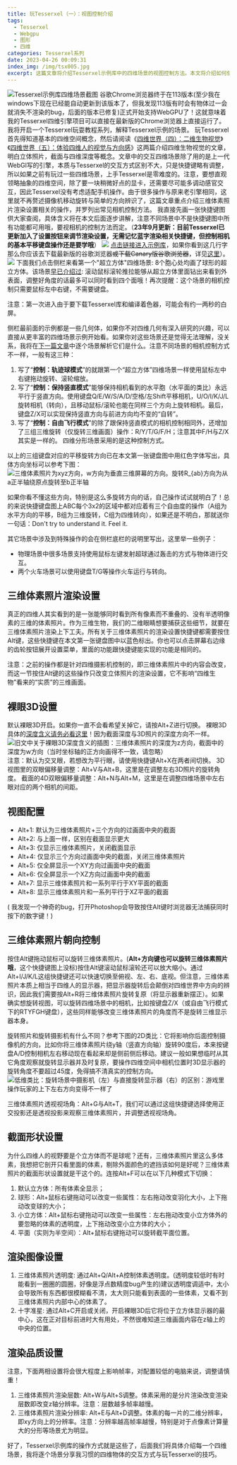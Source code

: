 ```yaml
---
title: 玩Tesserxel（一）：视图控制介绍
tags:
  - Tesserxel
  - Webgpu
  - 图形
  - 四维
categories: Tesserxel系列
date: 2023-04-26 00:09:31
index_img: /img/tsx005.jpg
excerpt: 这篇文章将介绍Tesserxel示例库中的四维场景的视图控制方法。本文将介绍如何使用鼠标和键盘控制三维体素的显示角度，在不同模式之间切换的方法及快捷键操作。所以如果之前有玩过一些上一代引擎4DViewer中的四维场景，上手Tesserxel是零难度的。
---
```


![Tesserxel示例库四维场景截图](/img/tsx005.jpg)
谷歌Chrome浏览器终于在113版本(至少我在windows下现在已经能自动更新到该版本了，但我发现113版有时会有物体过一会就消失不渲染的bug，后面的版本已修复)正式开始支持WebGPU了！这就意味着我的Tesserxel四维引擎项目可以直接在最新版的Chrome浏览器上直接运行了。我将开启一个Tesserxel玩耍教程系列，解释Tesserxel示例的场景。
玩Tesserxel首先得知道基本的四维空间概念，然后请阅读《[四维世界（四）：二维生物视觉](/archives/eye2d/)》《[四维世界（五）：体验四维人的视觉与方向感](/archives/eye3d/)》这两篇介绍四维生物视觉的文章，明白立体照片，截面与四维深度等概念。文章中的交互四维场景除了用的是上一代WebGl写的引擎，本质与Tesserxel的交互方式区别不大，只是快捷键略有调整，所以如果之前有玩过一些四维场景，上手Tesserxel是零难度的。注意，要想直观领略抽象的四维空间，除了要一块稍微好点的显卡，还需要尽可能多调动感官交互，因此Tesserxel没有考虑适配手机操作。由于很多操作与原来老引擎相同，这里就不再赘述摄像机移动旋转与简单的方向辨识了，这篇文章重点介绍三维体素照片渲染设置相关的操作，并罗列出常见相机控制方法。<!--more-->
我直接先画一张快捷键图供大家查阅，具体含义将在本文后面逐步讲解，注意不同场景中不是快捷键图中所有功能都可用哦，要视相机的控制方法而定。（**23年9月更新：目前Tesserxel已更新加入了设置按钮来调节渲染设置，无需记忆蓝字渲染相关快捷键，但控制相机的基本平移键盘操作还是要学哦**）
![](/img/tsx002.png)
[点击链接进入示例库](/tesserxel/examples/#)，如果你看到这几行字那么你应该去下载最新版的谷歌浏览器~~或下载Canary版谷歌浏览器~~，详见[这里](/archives/tesserxel-hello/)）。
![](/img/tsx003.png)
下面我们点击侧栏来看第一个"超立方体"四维场景: 8个胞心处均画了球形的超立方体。该场景[早已介绍过](/archives/eye3d/#hh3): 滚动鼠标滚轮推拉能够从超立方体里面钻出来看到外表面，调整好角度的话最多可以同时看到四个面哦！再次提醒：这个场景的相机控制只需要鼠标左中右键，不需要键盘。<a name="ctrl"></a>

注意：第一次进入由于要下载Tesserxel库和编译着色器，可能会有约一两秒的白屏。

侧栏最前面的示例都是一些几何体，如果你不对四维几何有深入研究的兴趣，可以直接从更丰富的四维场景示例开始看。如果你对这些场景还是觉得无法理解，没关系，我将在[下一篇文章](/archives/tesserxel-scene/)中逐个场景解析它们是什么。注意不同场景的相机控制方式不一样，一般有这三种：
1. 写了“**控制：轨迹球模式**”的就跟第一个“超立方体”四维场景一样使用鼠标左中右键拖动旋转、滚轮缩放。
1. 写了“**控制：保持竖直模式**”能够保持相机看到的水平胞（水平面的类比）永远平行于竖直方向。使用键盘Q/E/W/S/A/D/空格/左Shift平移相机，U/O/I/K/J/L旋转相机（转向），且移动鼠标/滚轮也能在同样三个方向上旋转相机。最后，键盘Z/X可以实现保持竖直方向与前进方向均不变的“自转”。
1. 写了“**控制：自由飞行模式**”的除了跟保持竖直模式的相机控制相同外，还增加了三组三维旋转（仅旋转三维画面）操作：R/Y/T/G/F/H；注意其中F/H与Z/X其实是一样的。
四维分形场景采用的是这种控制方式。

以上的三组键盘对应的平移旋转方向已在本文第一张键盘图中用红色字体写出，具体方向坐标可以参考下图：
![三维体素照片为xyz方向，w方向为垂直三维屏幕的方向。旋转$R_{ab}$方向为从$a$正半轴绕原点旋转至$b$正半轴](/img/tsx003.jpg)

如果你看不懂这些方向，特别是这么多旋转方向的话，自己操作试试就明白了！总的来说快捷键盘图上ABC每个3x2的区域中都对应着有三个自由度的操作（A组为水平方向的平移，B组为三维旋转，C组为四维转向），如果还是不明白，那就送你一句话：Don't try to understand it. Feel it.

其它场景中涉及到特殊操作的会在侧栏底栏的说明里写出，这里举一些例子：
- 物理场景中很多场景支持使用鼠标左键发射超球通过轰击的方式与物体进行交互。
- 两个火车场景可以使用键盘T/G等操作火车运行与转向。

## 三维体素照片渲染设置

真正的四维人其实看到的是一张能够同时看到所有像素而不重叠的、没有半透明像素的三维的体素照片。作为三维生物，我们的二维眼睛想要捕获这些细节，就要在三维体素照片渲染上下工夫。所有关于三维体素照片的渲染设置快捷键都需要按住Alt键，这些快捷键在本文第一张键盘图中以蓝色标出。你也可以点击屏幕右边缘的齿轮按钮展开设置菜单，里面的功能跟快捷键能实现的功能是相同的。

注意：之前的操作都是针对四维摄影机控制的，即三维体素照片中的内容会改变，而这一节按住Alt键的这些操作只改变立体照片的渲染设置，它不影响“四维生物”看来的“实质”的三维画面。

## 裸眼3D设置
默认裸眼3D开启。如果你一直不会看希望关掉它，请按Alt+Z进行切换。<a name="settings"></a>
裸眼3D具体的[深度含义请务必看这里](/archives/eye3d/#depth4d)！因为截面深度与3D照片的深度方向不一样。
![旧文中关于裸眼3D深度含义的插图：三维体素照片的深度为z方向，截面中的深度为w方向（当时坐标轴的正方向画得不一致，请忽略）](/img/eye3d005.jpg)
注意：默认为交叉眼，若想改为平行眼，请使用快捷键Alt+X在两者间切换。
3D视图里的双眼偏移量调整：Alt+V与Alt+B，这里是在调整左右3D照片的旋转角度。
截面的4D双眼偏移量调整：Alt+N与Alt+M，这里是在调整四维场景中左右眼对应的两个相机的间距。

## 视图配置
- Alt+1: 默认为三维体素照片+三个方向的过画面中央的截面
- Alt+2: 与上面一样，区别在截面显示更大
- Alt+3: 仅显示三维体素照片，关闭截面显示
- Alt+4: 仅显示三个方向过画面中央的截面，关闭三维体素照片
- Alt+5: 仅全屏显示一个XY方向过画面中央的截面
- Alt+6: 仅全屏显示一个XZ方向过画面中央的截面
- Alt+7: 显示三维体素照片和一系列平行于XY平面的截面
- Alt+8: 显示三维体素照片和一系列平行于XZ平面的截面

( 我发现一个神奇的bug，打开Photoshop会导致按住Alt键时浏览器无法捕获同时按下的数字键！)

## 三维体素照片朝向控制
按住Alt键拖动鼠标可以旋转三维体素照片。(**Alt+方向键也可以旋转三维体素照片哦**，这个快捷键图上没标)按住Alt键滚动鼠标滚轮还可以放大缩小。通过Alt+I/J/K/L这组快捷键还可以快速切换至俯视、左、右、底视。但注意，三维体素照片本质上相当于四维人的显示器，把显示器旋转后会颠倒对四维世界中方向的辨识，因此我们需要按Alt+R将三维体素照片旋转复原（将显示器重新摆正）。如果确实想旋转视图，可以旋转四维场景中的相机，比如按键盘Z/X（或自由飞行模式下的RTYFGH键盘），这些同样能够改变三维体素照片的角度而不是旋转三维显示器本身。<a name="rotdiff"></a>

旋转照片和旋转摄影机有什么不同？参考下图的2D类比：它将影响你后面控制摄像机的方向，比如你将三维体素照片绕y轴（竖直方向轴）旋转90度后，本来按键盘A/D控制相机左右移动现在看起来却是侧前侧后移动。建议一般如果想临时从其它角度观察就旋转显示器并及时复原，要操作四维空间中相机位置时3D显示器的旋转角度不要超过45度，免得搞不清真实的控制方向。
![低维类比：旋转场景中摄影机（左）与直接旋转显示器（右）的区别：游戏里操作玩家的上下左右方向变得不一样了](/img/tsx004.jpg)

三维体素照片透视视场角：Alt+G与Alt+T，我们可以通过这组快捷键选择使用正交投影还是透视投影来观察三维体素照片，并调整透视视场角。
## 截面形状设置
为什么四维人的视野要是个立方体而不是球呢？还有，三维体素照片里这么多体素，我想把它剖开只看里面的体素，剔除外面颜色的遮挡该如何是好呢？三维体素照片的截面形状设置就是干这个的。连按Alt+F可以在以下几种模式下切换：
1. 默认立方体：所有体素全显示；
1. 球形：Alt+鼠标右键拖动可以改变一些属性：左右拖动改变羽化大小，上下拖动改变球的大小；
1. 小立方体：Alt+鼠标右键拖动可以改变一些属性：左右拖动改变小立方体外的要忽略的体素的透明度，上下拖动改变小立方体的大小；
1. 平面（实则为半空间）：Alt+鼠标右键拖动可以旋转截平面位置。

## 渲染图像设置

1. 三维体素照片透明度: 通过Alt+Q/Alt+A控制体素透明度。(透明度较低时有时能看到一圈圈的圆圈，好像是浮点数精度bug产生的)建议透明度调适中，太小会导致所有东西都很模糊看不清，太大则只能看到表面的一些体素，又看不到三维体素照片内部中心的体素了。
1. 十字准星: 通过Alt+C开启或关闭，开启裸眼3D后它将位于立方体显示器的最中心，这在正对目标前进时大有用处，不然很难知道三维画面内容在z轴上的中央的位置。

## 渲染品质设置

注意，下面两相设置将会很大程度上影响帧率，对配置较低的电脑来说，调整请慎重！
1. 三维体素照片渲染层数: Alt+W与Alt+S调整。体素采用的是分片渲染改变渲染层数即改变z轴分辨率。注意：层数越多帧率越慢。
1. 三维体素照片渲染分辨率: Alt+E与Alt+D调整。体素的每一片的二维分辨率，即xy方向上的分辨率。注意：分辨率越高帧率越慢，特别是对于点像素计算量大的分形等场景尤为明显。

好了，Tesserxel示例库的操作方式就是这些了，后面我们将具体介绍每一个四维场景，我将逐个场景分享我习惯的四维物体的交互方式与玩Tesserxel的技巧。